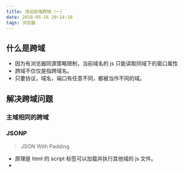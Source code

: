 ```yaml
---
title: 浅谈前端跨域（一）
date: 2018-05-16 20:14:18
tags: 浏览器
---
```


## 什么是跨域

* 因为有浏览器同源策略限制，当前域名的 js 只能读取同域下的窗口属性
* 跨域不仅仅是指跨域名。
* 只要协议，域名，端口有任意不同，都被当作不同的域。

## 解决跨域问题

### 主域相同的跨域

### JSONP

> JSON With Padding

* 原理是 html 的 script 标签可以加载并执行其他域的 js 文件。
*
